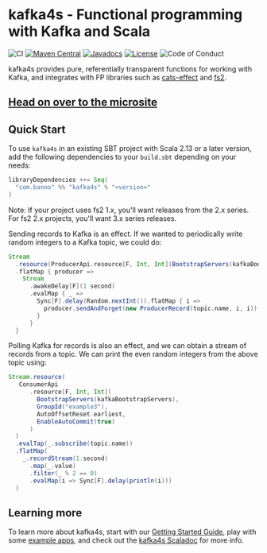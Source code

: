 # kafka4s - Functional programming with Kafka and Scala

![CI](https://github.com/Banno/kafka4s/workflows/CI/badge.svg)
[![Maven Central](https://maven-badges.herokuapp.com/maven-central/com.banno/kafka4s_2.13/badge.svg)](https://maven-badges.herokuapp.com/maven-central/com.banno/kafka4s_2.13)
[![Javadocs](https://www.javadoc.io/badge/com.banno/kafka4s_2.13.svg?color=red&label=scaladoc)](https://www.javadoc.io/doc/com.banno/kafka4s_2.13/latest/com/banno/kafka/index.html)
[![License](http://img.shields.io/:license-Apache%202-green.svg)](http://www.apache.org/licenses/LICENSE-2.0.txt)
![Code of Conduct](https://img.shields.io/badge/Code%20of%20Conduct-Scala-blue.svg)

kafka4s provides pure, referentially transparent functions for working with Kafka, and integrates with FP libraries such as [cats-effect](https://typelevel.org/cats-effect) and [fs2](https://fs2.io).

## [Head on over to the microsite](https://banno.github.io/kafka4s)

## Quick Start

To use `kafka4s` in an existing SBT project with Scala 2.13 or a later version, add the following dependencies to your
`build.sbt` depending on your needs:

```scala
libraryDependencies ++= Seq(
  "com.banno" %% "kafka4s" % "<version>"
)
```

Note: If your project uses fs2 1.x, you'll want releases from the 2.x series. For fs2 2.x projects, you'll want 3.x series releases.

Sending records to Kafka is an effect. If we wanted to periodically write random integers to a Kafka topic, we could do:

```scala
Stream
  .resource(ProducerApi.resource[F, Int, Int](BootstrapServers(kafkaBootstrapServers)))
  .flatMap { producer =>
    Stream
      .awakeDelay[F](1 second)
      .evalMap { _ =>
        Sync[F].delay(Random.nextInt()).flatMap { i =>
          producer.sendAndForget(new ProducerRecord(topic.name, i, i))
        }
      }
  }
```

Polling Kafka for records is also an effect, and we can obtain a stream of records from a topic. We can print the even random integers from the above topic using:

```scala
Stream.resource(
   ConsumerApi
      .resource[F, Int, Int](
        BootstrapServers(kafkaBootstrapServers),
        GroupId("example3"),
        AutoOffsetReset.earliest,
        EnableAutoCommit(true)
      )
  )
  .evalTap(_.subscribe(topic.name))
  .flatMap(
    _.recordStream(1.second)
      .map(_.value)
      .filter(_ % 2 == 0)
      .evalMap(i => Sync[F].delay(println(i)))
  )
```

## Learning more

To learn more about kafka4s, start with our [Getting Started Guide](https://banno.github.io/kafka4s/docs/), play with some [example apps](https://github.com/Banno/kafka4s/tree/master/examples/src/main/scala), and check out the [kafka4s Scaladoc](https://www.javadoc.io/doc/com.banno/kafka4s_2.13) for more info.

